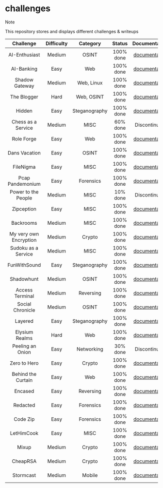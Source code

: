 # challenges

> [!Note]
> This repository stores and displays different challenges & writeups
>
> | Challenge | Difficulty | Category | Status | Documentation | Authors |
> |:--------: | :--------: | :------: | :----: | :-----------: | :-----: |
> | AI-Enthusiast | Medium | OSINT | 100% done | [documentation](https://github.com/CTF-Citadel/challenges/blob/main/documentation/ai_enthusiast.md) | [Aryt3](https://github.com/Aryt3), [FrozenCave](https://github.com/FrozenCave) |
> | AI-Banking | Easy | Web | 100% done | [documentation](https://github.com/CTF-Citadel/challenges/blob/main/documentation/ai_banking.md) | [Aryt3](https://github.com/Aryt3) |
> | Shadow Gateway | Medium | Web, Linux | 100% done | [documentation](https://github.com/CTF-Citadel/challenges/blob/main/documentation/shadow_gateway.md) | [Aryt3](https://github.com/Aryt3) |
> | The Blogger | Hard | Web, OSINT | 100% done | [documentation](https://github.com/CTF-Citadel/challenges/blob/main/documentation/blogger.md) | [Aryt3](https://github.com/Aryt3), [FrozenCave](https://github.com/FrozenCave) |
> | Hidden | Easy | Steganography | 100% done | [documentation](https://github.com/CTF-Citadel/challenges/blob/main/documentation/hidden.md) | [FrozenCave](https://github.com/FrozenCave) |
> | Chess as a Service | Medium | MISC | 60% done | Discontinued! | [Aryt3](https://github.com/Aryt3) |
> | Role Forge | Easy | Web | 100% done | [documentation](https://github.com/CTF-Citadel/challenges/blob/main/documentation/role_forge.md) | [Aryt3](https://github.com/Aryt3) |
> | Dans Vacation | Easy | OSINT | 100% done | [documentation](https://github.com/CTF-Citadel/challenges/blob/main/documentation/dan's_vacation.md) | [Much](https://github.com/Much69) |
> | FileNigma | Easy | MISC | 100% done | [documentation](https://github.com/CTF-Citadel/challenges/blob/main/documentation/FileNigma.md) | [FrozenCave](https://github.com/FrozenCave) |
> | Pcap Pandemonium | Easy | Forensics | 100% done | [documentation](https://github.com/CTF-Citadel/challenges/blob/main/documentation/pcap_pandemonium.md) | [maxbirnbacher](https://github.com/maxbirnbacher) |
> | Power to the People | Medium | MISC | 10% done | Discontinued! | [Aryt3](https://github.com/Aryt3) |
> | Zipception | Easy | MISC | 100% done | [documentation](https://github.com/CTF-Citadel/challenges/blob/main/documentation/zipception.md) | [FrozenCave](https://github.com/FrozenCave) |
> | Backrooms | Medium | MISC | 100% done | [documentation](https://github.com/CTF-Citadel/challenges/blob/main/documentation/backrooms.md) | [Much](https://github.com/Much69), [Merrixx](https://github.com/Merrixx) |
> | My very own Encryption | Medium | Crypto | 100% done | [documentation](https://github.com/CTF-Citadel/challenges/blob/main/documentation/my_very_own_encryption.md) | [Aryt3](https://github.com/Aryt3) |
> | Sudoku as a Service | Medium | MISC | 100% done | [documentation](https://github.com/CTF-Citadel/challenges/blob/main/documentation/sudoku_as_a_service.md) | [Aryt3](https://github.com/Aryt3) |
> | FunWithSound | Easy | Steganography | 100% done | [documentation](https://github.com/CTF-Citadel/challenges/blob/main/documentation/funwithsound.md) | [Much](https://github.com/Much69) |
> | Shadowhunt | Medium | OSINT | 100% done | [documentation](https://github.com/CTF-Citadel/challenges/blob/main/documentation/shadowhunt.md) | [Much](https://github.com/Much69) |
> | Access Terminal | Medium | Reversing | 100% done | [documentation](https://github.com/CTF-Citadel/challenges/blob/main/documentation/access_terminal.md) | [k1f0](https://github.com/0xk1f0) |
> | Social Chronicle | Medium | OSINT | 100% done | [documentation](https://github.com/CTF-Citadel/challenges/blob/main/documentation/social_chronicle.md) | [Aryt3](https://github.com/Aryt3), [FrozenCave](https://github.com/FrozenCave) |
> | Layered | Easy | Steganography | 100% done | [documentation](https://github.com/CTF-Citadel/challenges/blob/main/documentation/layered.md) | [FrozenCave](https://github.com/FrozenCave) |
> | Elysium Realms | Hard | Web | 100% done | [documentation](https://github.com/CTF-Citadel/challenges/blob/main/documentation/elysium_realms.md) | [Aryt3](https://github.com/Aryt3) |
> | Peeling an Onion | Easy | Networking | 30% done | Discontinued! | [Aryt3](https://github.com/Aryt3) |
> | Zero to Hero | Easy | Crypto | 100% done | [documentation](https://github.com/CTF-Citadel/challenges/blob/main/documentation/zero_to_hero.md) | [Aryt3](https://github.com/Aryt3) |
> | Behind the Curtain | Easy | Web | 100% done | [documentation](https://github.com/CTF-Citadel/challenges/blob/main/documentation/behind_the_curtain.md) | [Aryt3](https://github.com/Aryt3) |
> | Encased | Easy | Reversing | 100% done | [documentation](https://github.com/CTF-Citadel/challenges/blob/main/documentation/encased.md) | [Aryt3](https://github.com/Aryt3) |
> | Redacted | Easy | Forensics | 100% done | [documentation](https://github.com/CTF-Citadel/challenges/blob/main/documentation/redacted.md) | [Aryt3](https://github.com/Aryt3) |
> | Code Zip | Easy | Forensics | 100% done | [documentation](https://github.com/CTF-Citadel/challenges/blob/main/documentation/code_zip.md) | [k1f0](https://github.com/0xk1f0) |
> | LetHimCook | Easy | MISC | 100% done | [documentation](https://github.com/CTF-Citadel/challenges/blob/main/documentation/lethimcook.md) | [FrozenCave](https://github.com/FrozenCave) |
> | Mixup | Medium | Crypto | 100% done | [documentation](https://github.com/CTF-Citadel/challenges/blob/main/documentation/mixup.md) | [Aryt3](https://github.com/Aryt3) |
> | CheapRSA | Medium | Crypto | 100% done | [documentation](https://github.com/CTF-Citadel/challenges/blob/main/documentation/cheap_rsa.md) | [Aryt3](https://github.com/Aryt3) |
> | Stormcast | Medium | Mobile | 100% done | [documentation](https://github.com/CTF-Citadel/challenges/blob/main/documentation/stormcast_1.md) | [maxbirnbacher](https://github.com/maxbirnbacher) |
